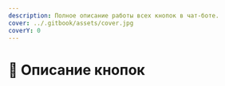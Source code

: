 ```yaml
---
description: Полное описание работы всех кнопок в чат-боте.
cover: ../.gitbook/assets/cover.jpg
coverY: 0
---
```


# 📜 Описание кнопок

